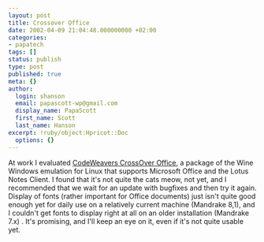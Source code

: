```yaml
---
layout: post
title: Crossover Office
date: 2002-04-09 21:04:48.000000000 +02:00
categories:
- papatech
tags: []
status: publish
type: post
published: true
meta: {}
author:
  login: shanson
  email: papascott-wp@gmail.com
  display_name: PapaScott
  first_name: Scott
  last_name: Hanson
excerpt: !ruby/object:Hpricot::Doc
  options: {}
---
```

<p>At work I evaluated <a href="http://www.codeweavers.com/products/office/">CodeWeavers CrossOver Office</a>, a package of the Wine Windows emulation for Linux that supports Microsoft Office and the Lotus Notes Client. I found that it's not quite the cats meow, not yet, and I recommended that we wait for an update with bugfixes and then try it again. Display of fonts (rather important for Office documents) just isn't quite good enough yet for daily use on a relatively current machine (Mandrake 8,1), and I couldn't get fonts to display right at all on an older installation (Mandrake 7.x) . It's promising, and I'll keep an eye on it, even if it's not quite usable yet.</p>
